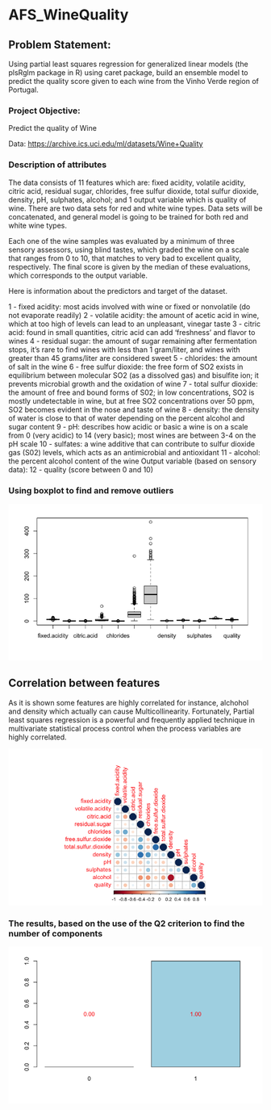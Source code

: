 # AFS_WineQuality

## Problem Statement: 
Using partial least squares regression for generalized linear models (the plsRglm package in R) using caret package, build an ensemble model to predict the quality score given to each wine from the Vinho Verde region of Portugal.

### Project Objective: 
Predict the quality of Wine

Data: https://archive.ics.uci.edu/ml/datasets/Wine+Quality


### Description of attributes
The data consists of 11 features which are: fixed acidity, volatile acidity, citric acid, residual sugar, chlorides, free sulfur dioxide, total sulfur dioxide, density, pH, sulphates, alcohol; and 1 output variable which is quality of wine. There are two data sets for red and white wine types. Data sets will be concatenated, and general model is going to be trained for both red and white wine types.

Each one of the wine samples was evaluated by a  minimum of three sensory assessors, using blind tastes,  which graded the wine on a  scale that ranges from  0  to  10,  that matches to very bad to excellent quality,  respectively.  The final score is given by  the median of these evaluations,  which corresponds to the output variable.

Here is information about the predictors and target of the dataset.

1 - fixed acidity: most acids involved with wine or fixed or nonvolatile (do not evaporate readily)
2 - volatile acidity: the amount of acetic acid in wine, which at too high of levels can lead to an unpleasant, vinegar taste
3 - citric acid: found in small quantities, citric acid can add ‘freshness’ and flavor to wines
4 - residual sugar: the amount of sugar remaining after fermentation stops, it’s rare to find wines with less than 1 gram/liter, and wines with greater than 45 grams/liter are considered sweet
5 - chlorides: the amount of salt in the wine
6 - free sulfur dioxide: the free form of SO2 exists in equilibrium between molecular SO2 (as a dissolved gas) and bisulfite ion; it prevents microbial growth and the oxidation of wine
7 - total sulfur dioxide: the amount of free and bound forms of S02; in low concentrations, SO2 is mostly undetectable in wine, but at free SO2 concentrations over 50 ppm, SO2 becomes evident in the nose and taste of wine
8 - density: the density of water is close to that of water depending on the percent alcohol and sugar content
9 - pH: describes how acidic or basic a wine is on a scale from 0 (very acidic) to 14 (very basic); most wines are between 3-4 on the pH scale
10 - sulfates: a wine additive that can contribute to sulfur dioxide gas (S02) levels, which acts as an antimicrobial and antioxidant
11 - alcohol: the percent alcohol content of the wine
Output variable (based on sensory data): 12 - quality (score between 0 and 10)


### Using boxplot to find and remove outliers
![alt text](https://github.com/shosseini811/AFS_WineQuality/blob/9025ea8cd9d5efdbd11ff1b32389839462df0c34/Image/boxplot.png)



## Correlation between features
As it is shown some features are highly correlated for instance, alchohol and density which actually can cause Multicollinearity. Fortunately, Partial least squares regression is a powerful and frequently applied technique in multivariate statistical process control when the process variables are highly correlated. 


![alt text](https://github.com/shosseini811/AFS_WineQuality/blob/17532a9f127eadd9a8a63ead6865cb3d3172b814/Image/Correlation.png)

### The results, based on the use of the Q2 criterion to find the number of components
![alt_text](https://github.com/shosseini811/AFS_WineQuality/blob/edcf653fa47b5c385b6615dec54c5d3142e8a3ae/Image/Q2_criterion.png)
